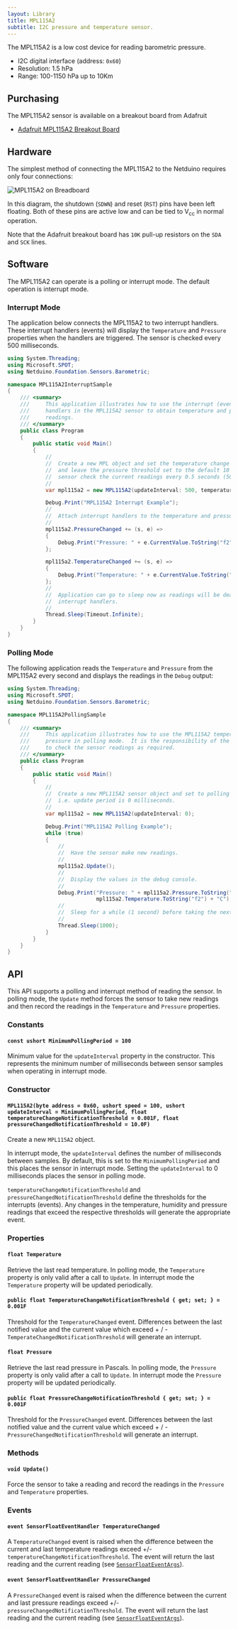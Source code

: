 ```yaml
---
layout: Library
title: MPL115A2
subtitle: I2C pressure and temperature sensor.
---
```


The MPL115A2 is a low cost device for reading barometric pressure.

* I2C digital interface (address: `0x60`)
* Resolution: 1.5 hPa
* Range: 100-1150 hPa up to 10Km

## Purchasing

The MPL115A2 sensor is available on a breakout board from Adafruit

* [Adafruit MPL115A2 Breakout Board](https://www.adafruit.com/product/992)

## Hardware

The simplest method of connecting the MPL115A2 to the Netduino requires only four connections:

![MPL115A2 on Breadboard](MPL115A2OnBreadboard.png)

In this diagram, the shutdown (`SDWN`) and reset (`RST`) pins have been left floating.  Both of these pins are active low and can be tied to V<sub>cc</sub> in normal operation.

Note that the Adafruit breakout board has `10K` pull-up resistors on the `SDA` and `SCK` lines.

## Software

The MPL115A2 can operate is a polling or interrupt mode.  The default operation is interrupt mode.

### Interrupt Mode

The application below connects the MPL115A2 to two interrupt handlers.  These interrupt handlers (events) will display the `Temperature` and `Pressure` properties when the handlers are triggered.  The sensor is checked every 500 milliseconds.

```csharp
using System.Threading;
using Microsoft.SPOT;
using Netduino.Foundation.Sensors.Barometric;

namespace MPL115A2InterruptSample
{
    /// <summary>
    ///     This application illustrates how to use the interrupt (event)
    ///     handlers in the MPL115A2 sensor to obtain temperature and pressure
    ///     readings.
    /// </summary>
    public class Program
    {
        public static void Main()
        {
            //
            //  Create a new MPL object and set the temperature change threshold to 0.1C
            //  and leave the pressure threshold set to the default 10 kPa.  Have the
            //  sensor check the current readings every 0.5 seconds (500 milliseconds)
            //
            var mpl115a2 = new MPL115A2(updateInterval: 500, temperatureChangeNotificationThreshold: 0.1F);

            Debug.Print("MPL115A2 Interrupt Example");
            //
            //  Attach interrupt handlers to the temperature and pressure sensor.
            //
            mpl115a2.PressureChanged += (s, e) =>
            {
                Debug.Print("Pressure: " + e.CurrentValue.ToString("f2"));
            };

            mpl115a2.TemperatureChanged += (s, e) =>
            {
                Debug.Print("Temperature: " + e.CurrentValue.ToString("f2") + "C");
            };
            //
            //  Application can go to sleep now as readings will be dealt with by the 
            //  interrupt handlers.
            //
            Thread.Sleep(Timeout.Infinite);
        }
    }
}
```

### Polling Mode

The following application reads the `Temperature` and `Pressure` from the MPL115A2 every second and displays the readings in the `Debug` output:

```csharp
using System.Threading;
using Microsoft.SPOT;
using Netduino.Foundation.Sensors.Barometric;

namespace MPL115A2PollingSample
{
    /// <summary>
    ///     This application illustrates how to use the MPL115A2 temperature and
    ///     pressure in polling mode.  It is the responsibility of the application
    ///     to check the sensor readings as required.
    /// </summary>
    public class Program
    {
        public static void Main()
        {
            //
            //  Create a new MPL115A2 sensor object and set to polling mode
            //  i.e. update period is 0 milliseconds.
            //
            var mpl115a2 = new MPL115A2(updateInterval: 0);

            Debug.Print("MPL115A2 Polling Example");
            while (true)
            {
                //
                //  Have the sensor make new readings.
                //
                mpl115a2.Update();
                //
                //  Display the values in the debug console.
                //
                Debug.Print("Pressure: " + mpl115a2.Pressure.ToString("f2") + " kPa, Temperature: " +
                            mpl115a2.Temperature.ToString("f2") + "C");
                //
                //  Sleep for a while (1 second) before taking the next readins.
                //
                Thread.Sleep(1000);
            }
        }
    }
}
```

## API

This API supports a polling and interrupt method of reading the sensor.  In polling mode, the `Update` method forces the sensor to take new readings and then record the readings in the `Temperature` and `Pressure` properties.

### Constants

#### `const ushort MinimumPollingPeriod = 100`

Minimum value for the `updateInterval` property in the constructor.  This represents the minimum number of milliseconds between sensor samples when operating in interrupt mode.

### Constructor

#### `MPL115A2(byte address = 0x60, ushort speed = 100, ushort updateInterval = MinimumPollingPeriod, float temperatureChangeNotificationThreshold = 0.001F, float pressureChangedNotificationThreshold = 10.0F)`

Create a new `MPL115A2` object.

In interrupt mode, the `updateInterval` defines the number of milliseconds between samples.  By default, this is set to the `MinimumPollingPeriod` and this places the sensor in interrupt mode.  Setting the `updateInterval` to 0 milliseconds places the sensor in polling mode.

`temperatureChangeNotificationThreshold` and `pressureChangedNotificationThreshold` define the thresholds for the interrupts (events).  Any changes in the temperature, humidity and pressure readings that exceed the respective thresholds will generate the appropriate event.

### Properties

#### `float Temperature`

Retrieve the last read temperature.  In polling mode, the `Temperature` property is only valid after a call to `Update`.  In interrupt mode the `Temperature` property will be updated periodically.

#### `public float TemperatureChangeNotificationThreshold { get; set; } = 0.001F`

Threshold for the `TemperatureChanged` event.  Differences between the last notified value and the current value which exceed + / - `TemperateChangedNotificationThreshold` will generate an interrupt.

#### `float Pressure`

Retrieve the last read pressure in Pascals.  In polling mode, the `Pressure` property is only valid after a call to `Update`.  In interrupt mode the `Pressure` property will be updated periodically.

#### `public float PressureChangeNotificationThreshold { get; set; } = 0.001F`

Threshold for the `PressureChanged` event.  Differences between the last notified value and the current value which exceed + / - `PressureChangedNotificationThreshold` will generate an interrupt.

### Methods

#### `void Update()`

Force the sensor to take a reading and record the readings in the `Pressure` and `Temperature` properties.

### Events

#### `event SensorFloatEventHandler TemperatureChanged`

A `TemperatureChanged` event is raised when the difference between the current and last temperature readings exceed +/- `temperatureChangeNotificationThreshold`.  The event will return the last reading and the current reading (see [`SensorFloatEventArgs`](/API/Sensors/SensorFloatEventArgs)).

#### `event SensorFloatEventHandler PressureChanged`

A `PressureChanged` event is raised when the difference between the current and last pressure readings exceed +/- `pressureChangedNotificationThreshold`.  The event will return the last reading and the current reading (see [`SensorFloatEventArgs`](/API/Sensors/SensorFloatEventArgs)).